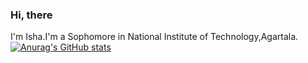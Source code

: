 ### Hi, there 

I'm Isha.I'm a Sophomore in National Institute of Technology,Agartala.
[![Anurag's GitHub stats](https://github-readme-stats.vercel.app/api?username=ishatri)](https://github.com/anuraghazra/github-readme-stats)

 
